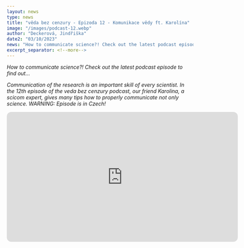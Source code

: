 ```yaml
---
layout: news
type: news
title: "věda bez cenzury - Epizoda 12 - Komunikace vědy ft. Karolína"
image: "/images/podcast-12.webp"
author: "Deckerová, Jindřiška"
date2: "03/10/2023"
news: "How to communicate science?! Check out the latest podcast episode to find out..."
excerpt_separator: <!--more-->
---
```

*How to communicate science?! Check out the latest podcast episode to find out...*
<!--more-->

*Communication of the research is an important skill of every scientist. In the 12th episode of the veda bez cenzury podcast, our friend Karolina, a scicom expert, gives many tips how to properly communicate not only science. *WARNING: Episode is in Czech!**


<iframe style="border-radius:12px" src="https://open.spotify.com/embed/episode/2NBuHSzf75TiAJ5OzDkqxn?utm_source=generator" 
width="624" height="351" frameBorder="0" allowfullscreen="" allow="autoplay; clipboard-write; encrypted-media; fullscreen; picture-in-picture" 
loading="lazy"></iframe>